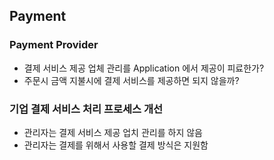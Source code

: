 ## Payment
### Payment Provider
- 결제 서비스 제공 업체 관리를 Application 에서 제공이 피료한가?
- 주문시 금액 지불시에 결제 서비스를 제공하면 되지 않을까?
### 기업 결제 서비스 처리 프로세스 개선
- 관리자는 결제 서비스 제공 업치 관리를 하지 않음
- 관리자는 결제를 위해서 사용할 결제 방식은 지원함